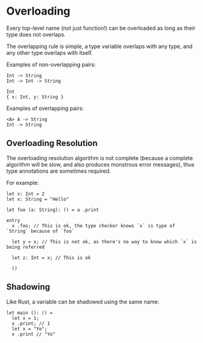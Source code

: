 # Overloading

Every top-level name (not just function!) can be overloaded as long as their
type does not overlaps.

The overlapping rule is simple, a type variable overlaps with any type, and any
other type overlaps with itself.

Examples of non-overlapping pairs:

```
Int -> String
Int -> Int -> String
```

```
Int
{ x: Int, y: String }
```

Examples of overlapping pairs:

```
<A> A -> String
Int -> String
```

## Overloading Resolution

The overloading resolution algorithm is not complete (because a complete
algorithm will be slow, and also produces monstrous error messages), thus type annotations
are sometimes required.

For example:

```kk
let x: Int = 2
let x: String = "Hello"

let foo (a: String): () = a .print

entry
  x .foo; // This is ok, the type checker knows `x` is type of `String` because of `foo`

  let y = x; // This is not ok, as there's no way to know which `x` is being referred

  let z: Int = x; // This is ok

  ()
```

## Shadowing

Like Rust, a variable can be shadowed using the same name:

```kk
let main (): () =
  let x = 1;
  x .print; // 1
  let x = "Yo";
  x .print // "Yo"
```
